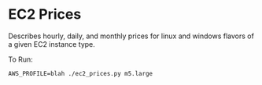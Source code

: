 # EC2 Prices

Describes hourly, daily, and monthly prices for linux and windows flavors of a
given EC2 instance type.

To Run:

```
AWS_PROFILE=blah ./ec2_prices.py m5.large
```

